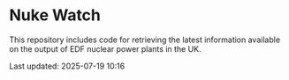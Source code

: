 # Nuke Watch

This repository includes code for retrieving the latest information available on the output of EDF nuclear power plants in the UK.

Last updated: 2025-07-19 10:16